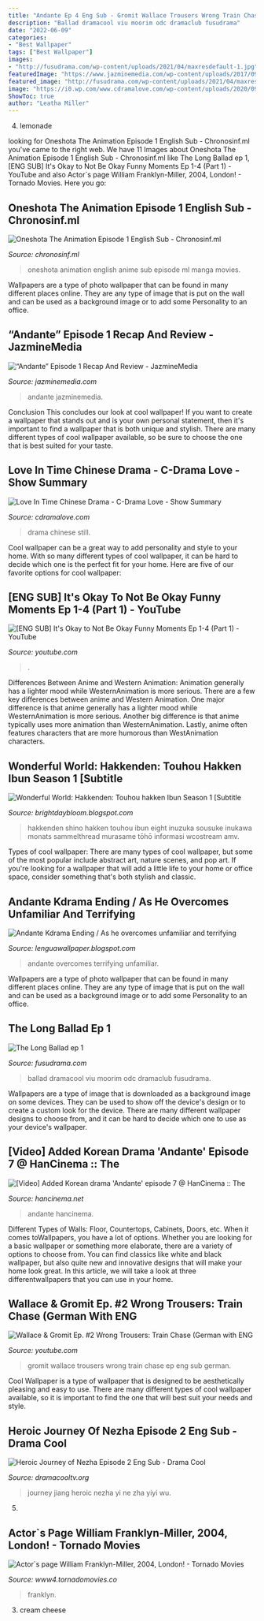 ```yaml
---
title: "Andante Ep 4 Eng Sub - Gromit Wallace Trousers Wrong Train Chase Ep Eng Sub German"
description: "Ballad dramacool viu moorim odc dramaclub fusudrama"
date: "2022-06-09"
categories:
- "Best Wallpaper"
tags: ["Best Wallpaper"]
images:
- "http://fusudrama.com/wp-content/uploads/2021/04/maxresdefault-1.jpg"
featuredImage: "https://www.jazminemedia.com/wp-content/uploads/2017/09/Andante-kdrama-recap-and-review-28-800x450.jpg"
featured_image: "http://fusudrama.com/wp-content/uploads/2021/04/maxresdefault-1.jpg"
image: "https://i0.wp.com/www.cdramalove.com/wp-content/uploads/2020/09/Love-In-Time-Chinese-Drama-Still-4.jpg?resize=1024%2C576&amp;ssl=1"
ShowToc: true
author: "Leatha Miller"
---
```



4. lemonade 

	

		
looking for Oneshota The Animation Episode 1 English Sub - Chronosinf.ml you've came to the right web. We have 11 Images about Oneshota The Animation Episode 1 English Sub - Chronosinf.ml like The Long Ballad ep 1, [ENG SUB] It&#039;s Okay to Not Be Okay Funny Moments Ep 1-4 (Part 1) - YouTube and also Actor`s page William Franklyn-Miller, 2004, London! - Tornado Movies. Here you go:
		
    
## Oneshota The Animation Episode 1 English Sub - Chronosinf.ml

<img loading=lazy src="https://chronosinf.ml/wp-content/uploads/2020/11/oneshotaa.jpg" onerror="this.onerror=null;this.src='https://tse2.mm.bing.net/th?id=OIP.xUdbrSAj9L7juu2mhGTiSgHaKf&amp;pid=15.1';" alt="Oneshota The Animation Episode 1 English Sub - Chronosinf.ml">

_Source: chronosinf.ml_

>oneshota animation english anime sub episode ml manga movies. 

	



Wallpapers are a type of photo wallpaper that can be found in many different places online. They are any type of image that is put on the wall and can be used as a background image or to add some Personality to an office.

    
## “Andante” Episode 1 Recap And Review - JazmineMedia

<img loading=lazy src="https://www.jazminemedia.com/wp-content/uploads/2017/09/Andante-kdrama-recap-and-review-28-800x450.jpg" onerror="this.onerror=null;this.src='https://tse1.mm.bing.net/th?id=OIP.HPRWFF2Pkf7_T0OU1fIsvAHaEK&amp;pid=15.1';" alt="“Andante” Episode 1 Recap And Review - JazmineMedia">

_Source: jazminemedia.com_

>andante jazminemedia. 

	

Conclusion
This concludes our look at cool wallpaper! If you want to create a wallpaper that stands out and is your own personal statement, then it's important to find a wallpaper that is both unique and stylish. There are many different types of cool wallpaper available, so be sure to choose the one that is best suited for your taste.

    
## Love In Time Chinese Drama - C-Drama Love - Show Summary

<img loading=lazy src="https://i0.wp.com/www.cdramalove.com/wp-content/uploads/2020/09/Love-In-Time-Chinese-Drama-Still-4.jpg?resize=1024%2C576&amp;ssl=1" onerror="this.onerror=null;this.src='https://tse1.mm.bing.net/th?id=OIP.yaoQwQXUmFQLyOrhB0NKfwHaEK&amp;pid=15.1';" alt="Love In Time Chinese Drama - C-Drama Love - Show Summary">

_Source: cdramalove.com_

>drama chinese still. 

	

Cool wallpaper can be a great way to add personality and style to your home. With so many different types of cool wallpaper, it can be hard to decide which one is the perfect fit for your home. Here are five of our favorite options for cool wallpaper: 

    
## [ENG SUB] It&#039;s Okay To Not Be Okay Funny Moments Ep 1-4 (Part 1) - YouTube

<img loading=lazy src="https://i.ytimg.com/vi/IrV3KqqFhLA/maxresdefault.jpg" onerror="this.onerror=null;this.src='https://tse3.mm.bing.net/th?id=OIP.C16G4f7ZobyPalRGoFdhBwHaEK&amp;pid=15.1';" alt="[ENG SUB] It&#039;s Okay to Not Be Okay Funny Moments Ep 1-4 (Part 1) - YouTube">

_Source: youtube.com_

>. 

	

Differences Between Anime and Western Animation: Animation generally has a lighter mood while WesternAnimation is more serious.
There are a few key differences between anime and Western Animation. One major difference is that anime generally has a lighter mood while WesternAnimation is more serious. Another big difference is that anime typically uses more animation than WesternAnimation. Lastly, anime often features characters that are more humorous than WestAnimation characters.

    
## Wonderful World: Hakkenden: Touhou Hakken Ibun Season 1 [Subtitle

<img loading=lazy src="http://2.bp.blogspot.com/-VyVOm2BH0BA/Uq54b3JvoTI/AAAAAAAAApA/ysohXNuZeUI/s1600/Hakkenden-hakkenden-touhou-hakken-ibun-33377192-1280-720.jpg" onerror="this.onerror=null;this.src='https://tse2.mm.bing.net/th?id=OIP.u0BxcVFT2-hAzktY1uOixwHaEK&amp;pid=15.1';" alt="Wonderful World: Hakkenden: Touhou hakken Ibun Season 1 [Subtitle">

_Source: brightdaybloom.blogspot.com_

>hakkenden shino hakken touhou ibun eight inuzuka sousuke inukawa monats sammelthread murasame tōhō informasi wcostream amv. 

	

Types of cool wallpaper:
There are many types of cool wallpaper, but some of the most popular include abstract art, nature scenes, and pop art. If you're looking for a wallpaper that will add a little life to your home or office space, consider something that's both stylish and classic.

    
## Andante Kdrama Ending / As He Overcomes Unfamiliar And Terrifying

<img loading=lazy src="https://i.ytimg.com/vi/ZJ1NeSOqUmw/hqdefault.jpg" onerror="this.onerror=null;this.src='https://tse1.mm.bing.net/th?id=OIP.I30c46iqWgrXCqjMhsUmNgHaFj&amp;pid=15.1';" alt="Andante Kdrama Ending / As he overcomes unfamiliar and terrifying">

_Source: lenguawallpaper.blogspot.com_

>andante overcomes terrifying unfamiliar. 

	



Wallpapers are a type of photo wallpaper that can be found in many different places online. They are any type of image that is put on the wall and can be used as a background image or to add some Personality to an office.

    
## The Long Ballad Ep 1

<img loading=lazy src="http://fusudrama.com/wp-content/uploads/2021/04/maxresdefault-1.jpg" onerror="this.onerror=null;this.src='https://tse4.mm.bing.net/th?id=OIP.qWAs5kcu0RMAoOjR0Nqn4wHaEK&amp;pid=15.1';" alt="The Long Ballad ep 1">

_Source: fusudrama.com_

>ballad dramacool viu moorim odc dramaclub fusudrama. 

	

Wallpapers are a type of image that is downloaded as a background image on some devices. They can be used to show off the device's design or to create a custom look for the device. There are many different wallpaper designs to choose from, and it can be hard to decide which one to use as your device's wallpaper.

    
## [Video] Added Korean Drama &#039;Andante&#039; Episode 7 @ HanCinema :: The

<img loading=lazy src="http://www.hancinema.net/photos/fullsizephoto906824.jpg" onerror="this.onerror=null;this.src='https://tse3.mm.bing.net/th?id=OIP.PHNvkf9kR_QGtmA3Ixc30wFNC7&amp;pid=15.1';" alt="[Video] Added Korean drama &#039;Andante&#039; episode 7 @ HanCinema :: The">

_Source: hancinema.net_

>andante hancinema. 

	

Different Types of Walls: Floor, Countertops, Cabinets, Doors, etc.
When it comes toWallpapers, you have a lot of options. Whether you are looking for a basic wallpaper or something more elaborate, there are a variety of options to choose from. You can find classics like white and black wallpaper, but also quite new and innovative designs that will make your home look great. In this article, we will take a look at three differentwallpapers that you can use in your home.

    
## Wallace &amp; Gromit Ep. #2 Wrong Trousers: Train Chase (German With ENG

<img loading=lazy src="http://i.ytimg.com/vi/qvlab_nOFxg/hqdefault.jpg" onerror="this.onerror=null;this.src='https://tse3.mm.bing.net/th?id=OIP.O1jhf7_vV6y92Eb7P_jfCQEsDh&amp;pid=15.1';" alt="Wallace &amp; Gromit Ep. #2 Wrong Trousers: Train Chase (German with ENG">

_Source: youtube.com_

>gromit wallace trousers wrong train chase ep eng sub german. 

	

Cool Wallpaper is a type of wallpaper that is designed to be aesthetically pleasing and easy to use. There are many different types of cool wallpaper available, so it is important to find the one that will best suit your needs and style.

    
## Heroic Journey Of Nezha Episode 2 Eng Sub - Drama Cool

<img loading=lazy src="https://dramacooltv.org/wp-content/uploads/2020/06/Heroic-Journey-of-Nezha1.jpg" onerror="this.onerror=null;this.src='https://tse1.mm.bing.net/th?id=OIP.B-RBlk0exwf4x2P5M6_z8wHaMF&amp;pid=15.1';" alt="Heroic Journey of Nezha Episode 2 Eng Sub - Drama Cool">

_Source: dramacooltv.org_

>journey jiang heroic nezha yi ne zha yiyi wu. 

	

5.

    
## Actor`s Page William Franklyn-Miller, 2004, London! - Tornado Movies

<img loading=lazy src="https://static.tornadomovies.co/images/character/wV7D89RaVFYMwGQFLCp8t19qrkZ4ZsqsQECPvtiFUph_ScFeXg_yQpS0-GdSpekObPa1KNWt4_0_0VD4H4tw7KrWJKrGY9ptJNnyLhGvF47g5qZ6GqWGrFTrmUCkpeaI.jpg?1&amp;resize_w=320" onerror="this.onerror=null;this.src='https://tse3.mm.bing.net/th?id=OIP.401LSUodfhuaNNUxgWyLDQHaLH&amp;pid=15.1';" alt="Actor`s page William Franklyn-Miller, 2004, London! - Tornado Movies">

_Source: www4.tornadomovies.co_

>franklyn. 

	

3. cream cheese 

